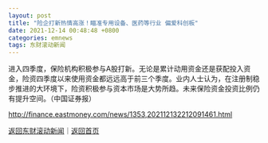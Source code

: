```yaml
---
layout: post
title: "险企打新热情高涨！瞄准专用设备、医药等行业 偏爱科创板"
date: 2021-12-14 00:48:48 +0800
categories: emnews
tags: 东财滚动新闻
---
```


进入四季度，保险机构积极参与A股打新。无论是累计动用资金还是获配投入资金，险资四季度以来使用资金都远远高于前三个季度。业内人士认为，在注册制稳步推进的大环境下，险资积极参与资本市场是大势所趋。未来保险资金投资比例仍有提升空间。（中国证券报）

<http://finance.eastmoney.com/news/1353,202112132212091461.html>

[返回东财滚动新闻](//finews.withounder.com/emnews/)｜[返回首页](//finews.withounder.com/)